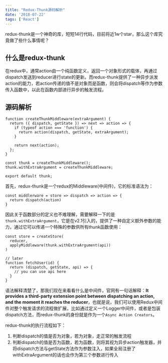 ```yaml
---
title: "Redux-Thunk源码解析"
date: '2018-07-22'
tags: ['React']
---
```


redux-thunk是一个神奇的库，短短14行代码，目前将近1w个star，那么这个库究竟做了些什么事情呢？

## 什么是redux-thunk
在redux中，通常action由一个纯函数定义，返回一个对象形式的载体，再通过dispatch发送到reducer进行state的更新。而redux-thunk提供了一种异步派发action的能力，若action传递的值不是对象而是函数，则会将dispatch等作为参数传入函数中，以此在函数内部进行异步的触发流程。

## 源码解析

```
function createThunkMiddleware(extraArgument) {
  return ({ dispatch, getState }) => next => action => {
    if (typeof action === 'function') {
      return action(dispatch, getState, extraArgument);
    }

    return next(action);
  };
}

const thunk = createThunkMiddleware();
thunk.withExtraArgument = createThunkMiddleware;

export default thunk;
```



首先，redux-thunk是一个redux的Middleware(中间件)，它的标准语法为：

```
const middlerware = store => dispatch => action => {
  return dispatch(action)
}
```

因此关于函数部分的定义也不难理解，需要解释一下的是`thunk.withExtraArgument`，它是在v2.1引入的，提供了一种自定义额外参数的能力，通过它可以传递一个特殊的参数供所有thunk函数使用：

```
const store = createStore(
  reducer,
  applyMiddleware(thunk.withExtraArgument(api))
)

// later
function fetchUser(id) {
  return (dispatch, getState, api) => {
    // you can use api here
  }
}
```

语法解释清楚了，那我们现在来看看什么是中间件，官网有一句话解释：**It provides a third-party extension point between dispatching an action, and the moment it reaches the reducer**，也就是说，我们可以使用Redux中间件对整个触发请求的流程做扩展，比如通过定义一个Logger中间件，或者是包装dispatch方法，而redux-thunk的身份就是作为一个`Async Action Creators`。

redux-thunk的执行流程如下：

1. 判断dispatch的值是否为对象，若为对象，走正常的触发流程
2. 判断dispatch的值是否为函数，若为函数，则将其视为异步action触发器，并将dispatch方法与getState方法作为参数注入，如果全局注册了withExtraArgument的话也会作为第三个参数进行传入
